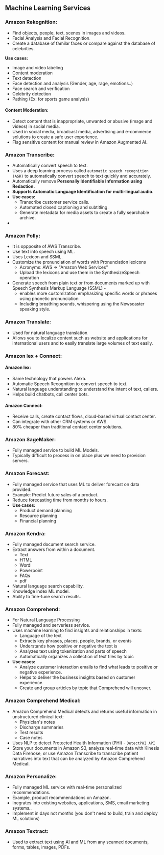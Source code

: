 ## Machine Learning Services

### Amazon Rekognition:

- Find objects, people, text, scenes in images and videos.
- Facial Analysis and Facial Recognition.
- Create a database of familar faces or compare against the database of celebrities.

**Use cases:**
- Image and video labeling
- Content moderation
- Text detection
- Face detection and analysis (Gender, age, rage, emotions..)
- Face search and verification
- Celebrity detection
- Pathing (Ex: for sports game analysis)

#### Content Moderation:

- Detect content that is inappropriate, unwanted or abusive (image and videos) in social media.
- Used in social media, broadcast media, advertising and e-commerce solutions to create a safe user experience.
- Flag sensitive content for manual review in Amazon Augmented AI.

### Amazon Transcribe:

- Automatically convert speech to text.
- Uses a deep learning process called `automatic speech recognition (ASR)` to automatically convert speech to text quickly
  and accurately.
- Automatically remove **Personally Identifiable Information using Redaction.**
- **Supports Automatic Language Identification for multi-lingual audio.**
- **Use cases:**
  - Transcribe customer service calls.
  - Automated closed captioning and subtitling.
  - Generate metadata for media assets to create a fully searchable archive.
- 

### Amazon Polly:

- It is oppposite of AWS Transcribe.
- Use text into speech using ML.
- Uses Lexicon and SSML.
- Customize the pronunciation of words with Pronunciation lexicons
  - Acronyms: AWS => "Amazon Web Services"
  - Upload the lexicons and use them in the SynthesizeSpeech operation
- Generate speech from plain text or from documents marked up with Speech Synthesis Markup Language (SSML) - 
  - enables more customization emphasizing specific words or phrases using phonetic pronunciation
  - Including breathing sounds, whispering using the Newscaster speaking style.

### Amazon Translate:

- Used for natural language translation.
- Allows you to localize content such as website and applications for international users and to easily translate large
  volumes of text easily.

### Amazon lex + Connect:

#### Amazon lex:

- Same technology that powers Alexa.
- Automatic Speech Recognition to convert speech to text.
- Natural language understanding to understand the intent of text, callers.
- Helps build chatbots, call center bots.

#### Amazon Connect:

- Receive calls, create contact flows, cloud-based virtual contact center.
- Can integrate with other CRM systems or AWS.
- 80% cheaper than traditional contact center solutions.

### Amazon SageMaker:

- Fully managed service to build ML Models.
- Typically difficult to process in on place plus we need to provision servers.

### Amazon Forecast:

- Fully managed service that uses ML to deliver forecast on data provided.
- Example: Predict future sales of a product.
- Reduce forecasting time from months to hours.
- **Use cases:**
  - Product demand planning
  - Resource planning
  - Financial planning

### Amazon Kendra:

- Fully managed document search service. 
- Extract answers from within a document.
  - Text
  - HTML
  - Word
  - Powerpoint
  - FAQs
  - pdf
- Natural language search capability.
- Knowledge index ML model.
- Ability to fine-tune search results.

### Amazon Comprehend:

- For Natural Language Processing
- Fully managed and serverless service.
- Uses machine learning to find insights and relationships in texts:
  - Language of the text
  - Extracts key phrases, places, people, brands, or events
  - Understands how positive or negative the text is
  - Analyzes text using tokenization and parts of speech
  - Automatically organizes a collection of text files by topic
- **Use cases:**
  - Analyze customer interaction emails to find what leads to positive or negative experience.
  - Helps to deliver the business insights based on customer experience.
  - Create and group articles by topic that Comprehend will uncover.

### Amazon Comprehend Medical:

- Amazon Comprehend Medical detects and returns useful information in unstructured clinical text:
  - Physician's notes
  - Discharge summaries
  - Test results
  - Case notes
- Uses NLP to detect Protected Health Information (PHI) - `DetectPHI API`
- Store your documents in Amazon S3, analyze real-time data with Kinesis Data Firehose, or use Amazon Transcribe to 
  transcribe patient narratives into text that can be analyzed by Amazon Comprehend Medical.

### Amazon Personalize:

- Fully managed ML service with real-time personalized recommendations.
- Example, product recommendations on Amazon.
- Inegrates into existing websites, applications, SMS, email marketing systems..
- Implement in days not months (you don't need to build, train and deploy ML solutions)

### Amazon Textract:

- Used to extract text using AI and ML from any scanned documents, forms, tables, images, PDFs.